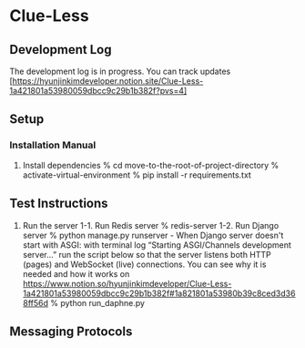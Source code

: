 # Clue-Less

## Development Log
The development log is in progress. You can track updates [https://hyunjinkimdeveloper.notion.site/Clue-Less-1a421801a53980059dbcc9c29b1b382f?pvs=4]

## Setup
### Installation Manual
1. Install dependencies
% cd move-to-the-root-of-project-directory
% activate-virtual-environment
% pip install -r requirements.txt

## Test Instructions
1. Run the server
    1-1. Run Redis server
    % redis-server
    1-2. Run Django server
    % python manage.py runserver
        - When Django server doesn't start with ASGI:
            with terminal log “Starting ASGI/Channels development server…”
            run the script below so that the server listens both HTTP (pages) and WebSocket (live) connections.
            You can see why it is needed and how it works on https://www.notion.so/hyunjinkimdeveloper/Clue-Less-1a421801a53980059dbcc9c29b1b382f#1a821801a53980b39c8ced3d368ff56d
            % python run_daphne.py

## Messaging Protocols

